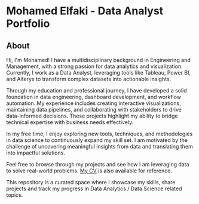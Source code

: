# Mohamed Elfaki - Data Analyst Portfolio
## About
Hi, I'm Mohamed! I have a multidisciplinary background in Engineering and Management, with a strong passion for data analytics and visualization. Currently, I work as a Data Analyst, leveraging tools like Tableau, Power BI, and Alteryx to transform complex datasets into actionable insights.

Through my education and professional journey, I have developed a solid foundation in data engineering, dashboard development, and workflow automation. My experience includes creating interactive visualizations, maintaining data pipelines, and collaborating with stakeholders to drive data-informed decisions. These projects highlight my ability to bridge technical expertise with business needs effectively.

In my free time, I enjoy exploring new tools, techniques, and methodologies in data science to continuously expand my skill set. I am motivated by the challenge of uncovering meaningful insights from data and translating them into impactful solutions.

Feel free to browse through my projects and see how I am leveraging data to solve real-world problems. [My CV](https://github.com/MoElsamani/Data_Analysis_Portfolio/blob/main/Mohamed%20Elfaki%20CV-en.pdf) is also available for reference.


This repository is a curated space where I showcase my skills, share projects and track my progress in Data Analytics / Data Science related topics.
